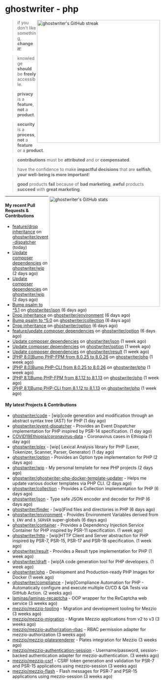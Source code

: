 # ghostwriter - php

<img alt="ghostwriter's GitHub streak" width="400px" align="right" src="https://github-readme-streak-stats.herokuapp.com/?cache_seconds=1800&user=ghostwriter">

> if you don't like something, **change it**!

> knowledge **should** be **freely** accessible.

> **privacy** is a **feature**, **not** a **product**.

> **security** is a **process**, **not** a **feature** or a **product**.

> **contributions** must be **attributed** and or **compensated**.

> have the confidence to make **impactful decisions** that are **selfish**, **your well-being is more important**!

> **good** products **fail** because of **bad marketing**, **awful** products **succeed** with **great marketing**.

<img alt="ghostwriter's GitHub stats" width="360px" align="right" src="https://github-readme-stats.vercel.app/api?cache_seconds=1800&username=ghostwriter&show_icons=true&count_private=true&hide_title=true&hide_rank=true&icon_color=333">

---

#### My recent Pull Requests & Contributions

- [feature/drop inheritance](https://github.com/ghostwriter/event-dispatcher/pull/11) on [ghostwriter/event-dispatcher](https://github.com/ghostwriter/event-dispatcher) (today)
- [Update composer dependencies](https://github.com/ghostwriter/wip/pull/21) on [ghostwriter/wip](https://github.com/ghostwriter/wip) (2 days ago)
- [Update composer dependencies](https://github.com/ghostwriter/wip/pull/20) on [ghostwriter/wip](https://github.com/ghostwriter/wip) (2 days ago)
- [Bump psalm to ^5.1](https://github.com/ghostwriter/json/pull/10) on [ghostwriter/json](https://github.com/ghostwriter/json) (6 days ago)
- [Drop inheritance](https://github.com/ghostwriter/environment/pull/8) on [ghostwriter/environment](https://github.com/ghostwriter/environment) (6 days ago)
- [Bump psalm to ^5.0](https://github.com/ghostwriter/collection/pull/7) on [ghostwriter/collection](https://github.com/ghostwriter/collection) (6 days ago)
- [Drop inheritance](https://github.com/ghostwriter/option/pull/17) on [ghostwriter/option](https://github.com/ghostwriter/option) (6 days ago)
- [feature/update composer dependencies](https://github.com/ghostwriter/option/pull/16) on [ghostwriter/option](https://github.com/ghostwriter/option) (6 days ago)
- [Update composer dependencies](https://github.com/ghostwriter/json/pull/9) on [ghostwriter/json](https://github.com/ghostwriter/json) (1 week ago)
- [Update composer dependencies](https://github.com/ghostwriter/option/pull/15) on [ghostwriter/option](https://github.com/ghostwriter/option) (1 week ago)
- [Update composer dependencies](https://github.com/ghostwriter/result/pull/9) on [ghostwriter/result](https://github.com/ghostwriter/result) (1 week ago)
- [[PHP 8.0]Bump PHP-FPM from 8.0.25 to 8.0.26](https://github.com/ghostwriter/php/pull/251) on [ghostwriter/php](https://github.com/ghostwriter/php) (1 week ago)
- [[PHP 8.0]Bump PHP-CLI from 8.0.25 to 8.0.26](https://github.com/ghostwriter/php/pull/250) on [ghostwriter/php](https://github.com/ghostwriter/php) (1 week ago)
- [[PHP 8.1]Bump PHP-FPM from 8.1.12 to 8.1.13](https://github.com/ghostwriter/php/pull/249) on [ghostwriter/php](https://github.com/ghostwriter/php) (1 week ago)
- [[PHP 8.1]Bump PHP-CLI from 8.1.12 to 8.1.13](https://github.com/ghostwriter/php/pull/248) on [ghostwriter/php](https://github.com/ghostwriter/php) (1 week ago)

#### My latest Projects & Contributions

- [ghostwriter/code](https://github.com/ghostwriter/code) - [wip]code generation and modification through an abstract syntax tree (AST) for PHP (1 day ago)
- [ghostwriter/event-dispatcher](https://github.com/ghostwriter/event-dispatcher) - Provides an Event Dispatcher implementation for PHP inspired by PSR-14 specification. (1 day ago)
- [COVID19Ethiopia/coronavirus-data](https://github.com/COVID19Ethiopia/coronavirus-data) - Coronavirus cases in Ethiopia (1 day ago)
- [ghostwriter/plex](https://github.com/ghostwriter/plex) - [wip] Lexical Analysis library for PHP (Lexer, Tokenizer, Scanner, Parser, Generator) (1 day ago)
- [ghostwriter/option](https://github.com/ghostwriter/option) - Provides an Option type implementation for PHP (2 days ago)
- [ghostwriter/wip](https://github.com/ghostwriter/wip) - My personal template for new PHP projects (2 days ago)
- [ghostwriter/ghostwriter-php-docker-template-updater](https://github.com/ghostwriter/ghostwriter-php-docker-template-updater) - Helps me update various docker templates via PHP CLI. (2 days ago)
- [ghostwriter/collection](https://github.com/ghostwriter/collection) - Provides a Collection implementation for PHP (6 days ago)
- [ghostwriter/json](https://github.com/ghostwriter/json) - Type safe JSON encoder and decoder for PHP (6 days ago)
- [ghostwriter/finder](https://github.com/ghostwriter/finder) - [wip]Find files and directories in PHP (6 days ago)
- [ghostwriter/environment](https://github.com/ghostwriter/environment) - Provides Environment Variables derived from `$_ENV` and `$_SERVER` super-globals (6 days ago)
- [ghostwriter/container](https://github.com/ghostwriter/container) - Provides a Dependency Injection Service Container for PHP inspired by PSR-11 specification. (1 week ago)
- [ghostwriter/http](https://github.com/ghostwriter/http) - [wip]HTTP Client and Server abstraction for PHP inspired by PSR-7, PSR-15, PSR-17 and PSR-18 specification. (1 week ago)
- [ghostwriter/result](https://github.com/ghostwriter/result) - Provides a Result type implementation for PHP (1 week ago)
- [ghostwriter/draft](https://github.com/ghostwriter/draft) - [wip]A code generation tool for PHP developers. (1 week ago)
- [ghostwriter/php](https://github.com/ghostwriter/php) - Development and Production-ready PHP Images for Docker (1 week ago)
- [ghostwriter/compliance](https://github.com/ghostwriter/compliance) - [wip]Compliance Automation for PHP - Automatically configure and execute multiple CI/CD &amp; QA Tests via GitHub Action. (2 weeks ago)
- [laminas/laminas-recaptcha](https://github.com/laminas/laminas-recaptcha) - OOP wrapper for the ReCaptcha web service (3 weeks ago)
- [mezzio/mezzio-tooling](https://github.com/mezzio/mezzio-tooling) - Migration and development tooling for Mezzio (3 weeks ago)
- [mezzio/mezzio-migration](https://github.com/mezzio/mezzio-migration) - Migrate Mezzio applications from v2 to v3 (3 weeks ago)
- [mezzio/mezzio-authorization-rbac](https://github.com/mezzio/mezzio-authorization-rbac) - RBAC permission adapter for mezzio-authorization (3 weeks ago)
- [mezzio/mezzio-platesrenderer](https://github.com/mezzio/mezzio-platesrenderer) - Plates integration for Mezzio (3 weeks ago)
- [mezzio/mezzio-authentication-session](https://github.com/mezzio/mezzio-authentication-session) - Username/password, session-backed authentication adapter for mezzio-authentication. (3 weeks ago)
- [mezzio/mezzio-csrf](https://github.com/mezzio/mezzio-csrf) - CSRF token generation and validation for PSR-7 and PSR-15 applications using mezzio-session (3 weeks ago)
- [mezzio/mezzio-flash](https://github.com/mezzio/mezzio-flash) - Flash messages for PSR-7 and PSR-15 applications using mezzio-session (3 weeks ago)
